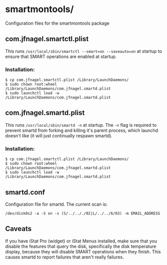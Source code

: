 smartmontools/
==============
Configuration files for the smartmontools package

com.jfnagel.smartctl.plist
--------------------------
This runs `/usr/local/sbin/smartctl --smart=on --saveauto=on` at startup to ensure that SMART operations are enabled at startup. 

### Installation:
    $ cp com.jfnagel.smartctl.plist /Library/LaunchDaemons/
    $ sudo chown root:wheel /Library/LaunchDaemons/com.jfnagel.smartd.plist
    $ sudo launchctl load -w /Library/LaunchDaemons/com.jfnagel.smartd.plist

com.jfnagel.smartd.plist
------------------------
This runs `/usr/local/sbin/smartd -n` at startup. The `-n` flag is required to prevent smartd from forking and killing it's parent process, which launchd doesn't like (it will just continually respawn smartd).

### Installation:
    $ cp com.jfnagel.smartctl.plist /Library/LaunchDaemons/
    $ sudo chown root:wheel /Library/LaunchDaemons/com.jfnagel.smartd.plist
    $ sudo launchctl load -w /Library/LaunchDaemons/com.jfnagel.smartd.plist

smartd.conf
-----------
Configuration file for smartd. The current scan is:

`/dev/disk0s2 -a -S on -s (S/../.././02|L/../../6/03) -m EMAIL_ADDRESS`

Caveats
-------
If you have iStat Pro (widget) or iStat Menus installed, make sure that you disable the features that query the disk, specifically the disk temperature display, because they will disable SMART operations when they finish. This causes smartd to report failures that aren't really failures.
